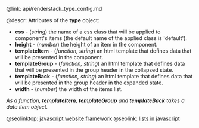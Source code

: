 @link: api/renderstack_type_config.md



@descr:
Attributes of the **type** object:

- **css** - (*string*) the name of a css class that will be applied to component's items (the default name of the applied class is 'default').
- **height** -  (*number*) the height of  an item in the component.
- **templateItem** - (*function, string*) an html template that defines data that will be presented in the component.
- **templateGroup** - (*function, string*) an html template that defines data that will be presented in the group header in the collapsed state.
- **templateBack** - (*function, string*) an html template that defines data that will be presented in the group header in the expanded state.
- **width** -  (*number*) the width of the items list.

<i>As a function,  **templateItem**, **templateGroup** and **templateBack** takes a data item object.</i>

@seolinktop: [javascript website framework](https://webix.com)
@seolink: [lists in javascript](https://webix.com/widget/list/)